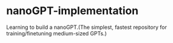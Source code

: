 # nanoGPT-implementation
Learning to build a nanoGPT.(The simplest, fastest repository for training/finetuning medium-sized GPTs.)
